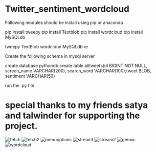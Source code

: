 # Twitter_sentiment_wordcloud


Following modules should be install using pip or anaconda 

pip install tweepy
pip install Textblob
pip install wordcloud
pip install MySQLdb


tweepy
TextBlob
wordcloud
MySQLdb
re

Create the following schema in mysql server


create database pythondb
create table alltweets(id BIGINT NOT NULL, screen_name VARCHAR(200), search_word VARCHAR(100),tweet BLOB, sentiment VARCHAR(50)

run the .py file 

# special thanks to my friends satya and talwinder for supporting the project.


![fetch](https://user-images.githubusercontent.com/9431457/38480965-863b5744-3b96-11e8-8210-d225de13db0e.JPG)
![fetch2](https://user-images.githubusercontent.com/9431457/38481023-cc6fb250-3b96-11e8-9535-4d1526ece15d.JPG)
![menuoptions](https://user-images.githubusercontent.com/9431457/38481041-d7751c80-3b96-11e8-8862-209732120946.JPG)
![stream1](https://user-images.githubusercontent.com/9431457/38481047-dc2beb96-3b96-11e8-8028-73f19d0c0815.JPG)
![stream2](https://user-images.githubusercontent.com/9431457/38481051-e0b9c296-3b96-11e8-8454-92223bd813c7.JPG)
![genwc](https://user-images.githubusercontent.com/9431457/38481058-e5409290-3b96-11e8-8789-7b2a509266f0.JPG)
![wordcloud](https://user-images.githubusercontent.com/9431457/38481067-ea0f46cc-3b96-11e8-84df-85d11dac50cb.JPG)






